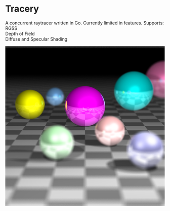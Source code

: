 Tracery
=======

A concurrent raytracer written in Go. Currently limited in features.
Supports:  
RGSS  
Depth of Field  
Diffuse and Specular Shading  

![Tracery example](test_rgss_dof.png)

